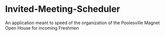 # Invited-Meeting-Scheduler
An application meant to speed of the organization of the Poolesville Magnet Open House for incoming Freshmen

